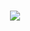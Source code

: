 <h1 align="center">
    <img src="https://readme-typing-svg.herokuapp.com/?font=Righteous&size=35&color=7B68EE&center=true&vCenter=true&width=700&height=100&duration=6000&lines=Hello+Everyone+👋;I+hope+this+content+is+useful+to+you+❤;" />
</h1>
